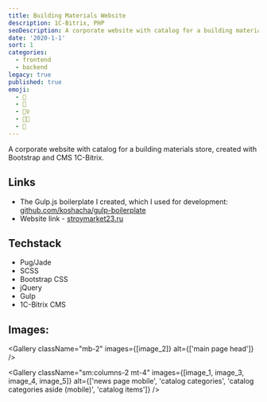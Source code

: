 ```yaml
---
title: Building Materials Website
description: 1C-Bitrix, PHP
seoDescription: A corporate website with catalog for a building materials store, created with Bootstrap and CMS 1C-Bitrix in Ilya's Mazunin Portfolio
date: '2020-1-1'
sort: 1
categories:
  - frontend
  - backend
legacy: true
published: true
emoji:
  - 🔨
  - 👷
  - 👷‍♀️
  - 🧑‍🔧
  - 📐
---
```


<script>
  import DeferButton from '/src/components/DeferButton.svelte';
  import Gallery from '/src/components/Gallery.svelte';
  import image_1 from '/static/images/posts/stroymarket/stroymarket-1.jpg?format=webp';
  import image_2 from '/static/images/posts/stroymarket/stroymarket-2.jpg?format=webp';
  import image_3 from '/static/images/posts/stroymarket/stroymarket-3.jpg?format=webp';
  import image_4 from '/static/images/posts/stroymarket/stroymarket-4.jpg?format=webp';
  import image_5 from '/static/images/posts/stroymarket/stroymarket-5.jpg?format=webp';
</script>

A corporate website with catalog for a building materials store, created with Bootstrap and CMS 1C-Bitrix.

## Links

- The Gulp.js boilerplate I created, which I used for development: [github.com/koshacha/gulp-boilerplate](https://github.com/koshacha/gulp-boilerplate)
- Website link - <DeferButton><a href="https://stroymarket23.ru/" rel="noreferrer">stroymarket23.ru</a></DeferButton>

## Techstack

- Pug/Jade
- SCSS
- Bootstrap CSS
- jQuery
- Gulp
- 1C-Bitrix CMS

## Images:

<Gallery
className="mb-2"
images={[image_2]}
alt={['main page head']}
/>

<Gallery
className="sm:columns-2 mt-4"
images={[image_1, image_3, image_4, image_5]}
alt={['news page mobile', 'catalog categories', 'catalog categories aside (mobile)', 'catalog items']}
/>
